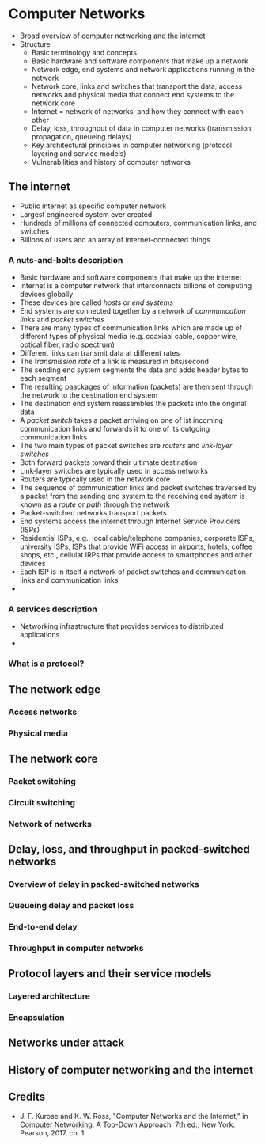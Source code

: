 # Computer Networks

- Broad overview of computer networking and the internet
- Structure
  - Basic terminology and concepts
  - Basic hardware and software components that make up a network
  - Network edge, end systems and network applications running in the network
  - Network core, links and switches that transport the data, access networks and physical media that connect end systems to the network core
  - Internet = network of networks, and how they connect with each other
  - Delay, loss, throughput of data in computer networks (transmission, propagation, queueing delays)
  - Key architectural principles in computer networking (protocol layering and service models)
  - Vulnerabilities and history of computer networks

## The internet

- Public internet as specific computer network
- Largest engineered system ever created
- Hundreds of millions of connected computers, communication links, and switches
- Billions of users and an array of internet-connected things

### A nuts-and-bolts description

- Basic hardware and software components that make up the internet
- Internet is a computer network that interconnects billions of computing devices globally
- These devices are called _hosts_ or _end systems_
- End systems are connected together by a network of _communication links_ and _packet switches_
- There are many types of communication links which are made up of different types of physical media (e.g. coaxiaal cable, copper wire, optical fiber, radio spectrum)
- Different links can transmit data at different rates
- The _transmission rate_ of a link is measured in bits/second
- The sending end system segments the data and adds header bytes to each segment
- The resulting paackages of information (packets) are then sent through the network to the destination end system
- The destination end system reassembles the packets into the original data
- A _packet switch_ takes a packet arriving on one of ist incoming communication links and forwards it to one of its outgoing communication links
- The two main types of packet switches are _routers_ and _link-layer switches_
- Both forward packets toward their ultimate destination
- Link-layer switches are typically used in access networks
- Routers are typically used in the network core
- The sequence of communication links and packet switches traversed by a packet from the sending end system to the receiving end system is known as a _route_ or _path_ through the network
- Packet-switched networks transport packets
- End systems access the internet through Internet Service Providers (ISPs)
- Residential ISPs, e.g., local cable/telephone companies, corporate ISPs, university ISPs, ISPs that provide WiFi access in airports, hotels, coffee shops, etc., cellulat IRPs that provide access to smartphones and other devices
- Each ISP is in itself a network of packet switches and communication links and communication links
- 

### A services description

- Networking infrastructure that provides services to distributed applications
- 

### What is a protocol?

## The network edge
### Access networks
### Physical media

## The network core
### Packet switching
### Circuit switching
### Network of networks

## Delay, loss, and throughput in packed-switched networks
### Overview of delay in packed-switched networks
### Queueing delay and packet loss
### End-to-end delay
### Throughput in computer networks

## Protocol layers and their service models
### Layered architecture
### Encapsulation

## Networks under attack
## History of computer networking and the internet

## Credits

- J. F. Kurose and K. W. Ross, "Computer Networks and the Internet," in Computer Networking: A Top-Down Approach, 7th ed., New York: Pearson, 2017, ch. 1.
